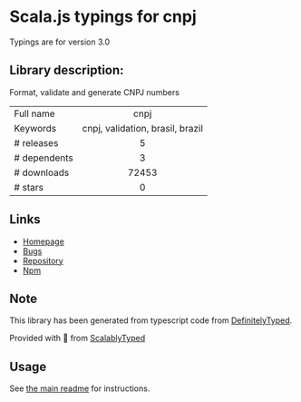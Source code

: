 
# Scala.js typings for cnpj

Typings are for version 3.0

## Library description:
Format, validate and generate CNPJ numbers

|                    |                 |
| ------------------ | :-------------: |
| Full name          | cnpj |
| Keywords           | cnpj, validation, brasil, brazil |
| # releases         | 5 |
| # dependents       | 3 |
| # downloads        | 72453 |
| # stars            | 0 |

## Links
- [Homepage](https://github.com/gabrielizaias/cnpj#readme)
- [Bugs](https://github.com/gabrielizaias/cnpj/issues)
- [Repository](https://github.com/gabrielizaias/cnpj)
- [Npm](https://www.npmjs.com/package/cnpj)
    


## Note
This library has been generated from typescript code from [DefinitelyTyped](https://definitelytyped.org).

Provided with :purple_heart: from [ScalablyTyped](https://github.com/oyvindberg/ScalablyTyped)

## Usage
See [the main readme](../../readme.md) for instructions.


